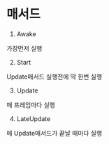 # 매서드

1. Awake

가장먼저 실행

2. Start

Update매서드 실행전에 딱 한번 실행

3. Update

매 프레임마다 실행

4. LateUpdate

매 Update매서드가 끝날 때마다 실행